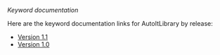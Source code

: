 _Keyword documentation_

Here are the keyword documentation links for AutoItLibrary by release:

  * [Version 1.1](http://robotframework-autoitlibrary.googlecode.com/svn/tags/robotframework-AutoItLibrary-1.1/doc/AutoItLibrary.html)
  * [Version 1.0](http://robotframework-autoitlibrary.googlecode.com/svn/tags/robotframework-AutoItLibrary-1.0/doc/AutoItLibrary.html)